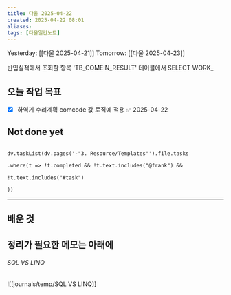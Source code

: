 ```yaml
---
title: 다울 2025-04-22
created: 2025-04-22 08:01
aliases: 
tags: [다울일간노트]
---
```



Yesterday: [[다울 2025-04-21]] 
Tomorrow: [[다울 2025-04-23]] 

반입실적에서 조회할 항목
'TB_COMEIN_RESULT' 테이블에서 SELECT
WORK_

## 오늘 작업 목표
- [x] 하역기 수리계획 comcode 값 로직에 적용 ✅ 2025-04-22


## Not done yet

```dataviewjs

dv.taskList(dv.pages('-"3. Resource/Templates"').file.tasks

.where(t => !t.completed && !t.text.includes("@frank") &&

!t.text.includes("#task")

))

```

---

## 배운 것




## 정리가 필요한 메모는 아래에

###### SQL VS LINQ
![[journals/temp/SQL VS LINQ]]
